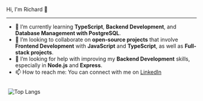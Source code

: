 Hi, I'm Richard 👋
<hr>

- 🌱 I’m currently learning **TypeScript**, **Backend Development**, and **Database Management with PostgreSQL**.
- 👯 I’m looking to collaborate on **open-source projects** that involve **Frontend Development** with **JavaScript** and **TypeScript**, as well as **Full-stack projects**.
- 🤔 I’m looking for help with improving my **Backend Development** skills, especially in **Node.js** and **Express**.
- 📫 How to reach me: You can connect with me on [LinkedIn](https://www.linkedin.com/in/richard-ricciardi-oliveira-biondo-3018bb20b)

##
<div style="margin-left: 5px;">
  
  ![Top Langs](https://github-readme-stats.vercel.app/api/top-langs/?username=Drahci&layout=compact&theme=onedark)
</div>
